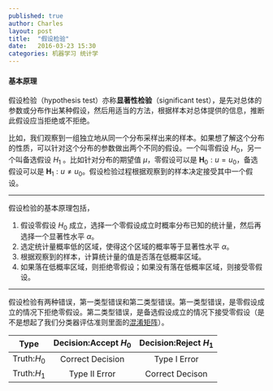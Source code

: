 ```yaml
---
published: true
author: Charles
layout: post
title:  "假设检验"
date:   2016-03-23 15:30
categories: 机器学习 统计学
---
```


#### 基本原理
假设检验（hypothesis  test）亦称**显著性检验**（significant test），是先对总体的参数或分布作出某种假设，然后用适当的方法，根据样本对总体提供的信息，推断此假设应当拒绝或不拒绝。

比如，我们观察到一组独立地从同一个分布采样出来的样本。如果想了解这个分布的性质，可以针对这个分布的参数做出两个不同的假设。一个叫零假设 $H_0$，另一个叫备选假设 $H_1$ 。比如针对分布的期望值 $\mu$，零假设可以是 $\pmb{H}_0:u = u_0$，备选假设可以是 $\pmb{H}_1: u\neq u_0$。假设检验过程根据观察到的样本决定接受其中一个假设。


----------


假设检验的基本原理包括，

 1. 假设零假设 $H_0$ 成立，选择一个零假设成立时概率分布已知的统计量，然后再选择一个显著性水平 $\alpha$。
 2. 选定统计量概率低的区域，使得这个区域的概率等于显著性水平 $\alpha$。
 3. 根据观察到的样本，计算统计量的值是否落在低概率区域。
 4. 如果落在低概率区域，则拒绝零假设；如果没有落在低概率区域，则接受零假设。


----------


假设检验有两种错误，第一类型错误和第二类型错误。第一类型错误，是零假设成立的情况下拒绝零假设。第二类型错误，是备选假设成立的情况下接受零假设（是不是想起了我们分类器评估准则里面的[混淆矩阵][1]）。

|     Type        | Decision:Accept $H_0$ | Decision:Reject $H_1$ |
|:-----------:|:---------------------:|:---------------------:|
| Truth:$H_0$ |    Correct Decision   |      Type I Error     |
| Truth:$H_1$ |     Type II Error     |    Correct Decison    |

  [1]: http://charlesx.top/2016/03/Classification-Model-Performance/
